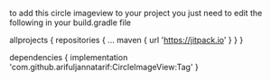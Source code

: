 to add this circle imageview to your project you just need to edit the following in your build.gradle file

allprojects {
		repositories {
			...
			maven { url 'https://jitpack.io' }
		}
	}
  
  
  
  dependencies {
	        implementation 'com.github.arifuljannatarif:CircleImageView:Tag'
	}
